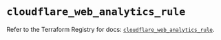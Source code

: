 # `cloudflare_web_analytics_rule`

Refer to the Terraform Registry for docs: [`cloudflare_web_analytics_rule`](https://registry.terraform.io/providers/cloudflare/cloudflare/4.48.0/docs/resources/web_analytics_rule).
